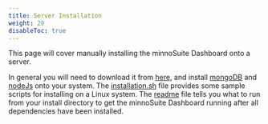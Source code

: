 ```yaml
---
title: Server Installation
weight: 20
disableToc: true
---
```


This page will cover manually installing the minnoSuite Dashboard onto a server.  

In general you will need to download it from [here](https://github.com/minnojs/minno-server), and install [mongoDB](https://docs.mongodb.com/manual/installation/) and [nodeJs](https://www.taniarascia.com/how-to-install-and-use-node-js-and-npm-mac-and-windows/) onto your system.  The [installation.sh](https://github.com/minnojs/minno-server/blob/master/installation.sh) file provides some sample scripts for installing on a Linux system.  The [readme](https://github.com/minnojs/minno-server/blob/master/readme.md) file tells you what to run from your install directory to get the minnoSuite Dashboard running after all dependencies have been installed.